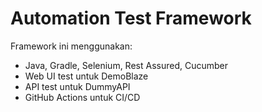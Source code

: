 # Automation Test Framework

Framework ini menggunakan:
- Java, Gradle, Selenium, Rest Assured, Cucumber
- Web UI test untuk DemoBlaze
- API test untuk DummyAPI
- GitHub Actions untuk CI/CD
